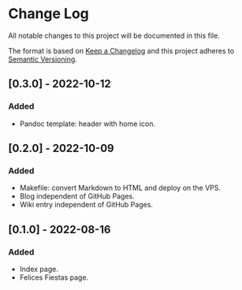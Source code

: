 # Change Log
All notable changes to this project will be documented in this file.
 
The format is based on [Keep a Changelog](http://keepachangelog.com/)
and this project adheres to [Semantic Versioning](http://semver.org/).

## [0.3.0] - 2022-10-12
### Added
- Pandoc template: header with home icon.

## [0.2.0] - 2022-10-09
### Added
- Makefile: convert Markdown to HTML and deploy on the VPS.
- Blog independent of GitHub Pages.
- Wiki entry independent of GitHub Pages.
   
## [0.1.0] - 2022-08-16
### Added
- Index page.
- Felices Fiestas page.

